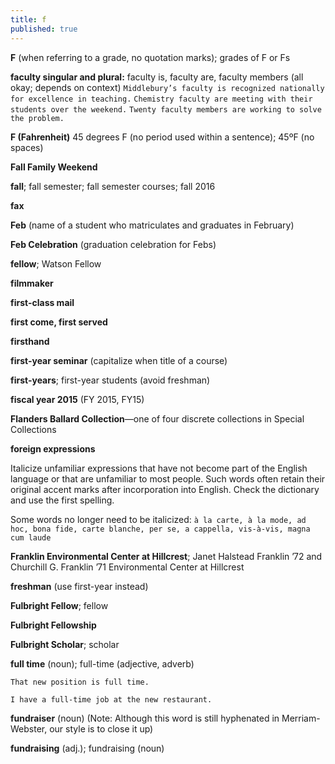 ```yaml
---
title: f
published: true
---
```


**F** (when referring to a grade, no quotation marks); grades of F or Fs

**faculty singular and plural:** faculty is, faculty are, faculty members (all okay; depends on context) 
`Middlebury’s faculty is recognized nationally for excellence in teaching.` 
`Chemistry faculty are meeting with their students over the weekend.` 
`Twenty faculty members are working to solve the problem.`

**F (Fahrenheit)** 45 degrees F (no period used within a sentence); 45ºF (no spaces)

**Fall Family Weekend**

**fall**; fall semester; fall semester courses; fall 2016

**fax**

**Feb** (name of a student who matriculates and graduates in February)

**Feb Celebration** (graduation celebration for Febs)

**fellow**; Watson Fellow 

**filmmaker**

**first-class mail**

**first come, first served**

**firsthand**

**first-year seminar** (capitalize when title of a course)

**first-years**; first-year students (avoid freshman)

**fiscal year 2015** (FY 2015, FY15)

**Flanders Ballard Collection**—one of four discrete collections in Special Collections

**foreign expressions**

Italicize unfamiliar expressions that have not become part of the English language or that are unfamiliar to most people. Such words often retain their original accent marks after incorporation into English. Check the dictionary and use the first spelling.

Some words no longer need to be italicized: `à la carte, à la mode, ad hoc, bona fide, carte blanche, per se, a cappella, vis-à-vis, magna cum laude`

**Franklin Environmental Center at Hillcrest**; Janet Halstead Franklin ’72 and Churchill G. Franklin ’71 Environmental Center at Hillcrest

**freshman** (use first-year instead)

**Fulbright Fellow**; fellow

**Fulbright Fellowship**

**Fulbright Scholar**; scholar

**full time** (noun); full-time (adjective, adverb)

`That new position is full time. `

`I have a full-time job at the new restaurant.`

**fundraiser** (noun) (Note: Although this word is still hyphenated in Merriam-Webster, our style is to close it up)

**fundraising** (adj.); fundraising (noun)
